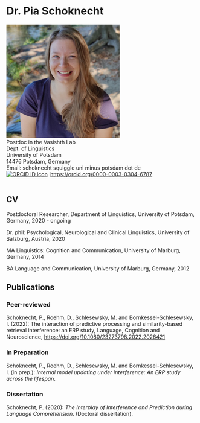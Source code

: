 # Dr. Pia Schoknecht 

<img width="300" src="images/tegeler_see.jpg">

<br/>
Postdoc in the Vasishth Lab<br/>
Dept. of Linguistics<br/>
University of Potsdam<br/>
14476 Potsdam, Germany<br/>
Email: schoknecht squiggle uni minus potsdam dot de<br/>
<div itemscope itemtype="https://schema.org/Person"><a itemprop="sameAs" content="https://orcid.org/0000-0003-0304-6787" href="https://orcid.org/0000-0003-0304-6787" target="orcid.widget" rel="me noopener noreferrer" style="vertical-align:top;"><img src="https://orcid.org/sites/default/files/images/orcid_16x16.png" style="width:1em;margin-right:.5em;" alt="ORCID iD icon">https://orcid.org/0000-0003-0304-6787</a></div>
<br/>

## CV
Postdoctoral Researcher, Department of Linguistics, University of Potsdam, Germany,  2020 - ongoing

Dr. phil: Psychological, Neurological and Clinical Linguistics, University of Salzburg, Austria, 2020

MA Linguistics: Cognition and Communication, University of Marburg, Germany, 2014

BA Language and Communication, University of Marburg, Germany, 2012<br/>

## Publications

### Peer-reviewed
Schoknecht, P., Roehm, D., Schlesewsky, M. and Bornkessel-Schlesewsky, I. (2022): The interaction of predictive processing and similarity-based retrieval interference: an ERP study, Language, Cognition and Neuroscience, <a href="https://doi.org/10.1080/23273798.2022.2026421">https://doi.org/10.1080/23273798.2022.2026421</a> 

### In Preparation
Schoknecht, P., Roehm, D., Schlesewsky, M. and Bornkessel-Schlesewsky, I. (in prep.): *Internal model updating under interference: An ERP study across the lifespan*.

### Dissertation
Schoknecht, P. (2020): *The Interplay of Interference and Prediction during Language Comprehension*. (Doctoral dissertation).
